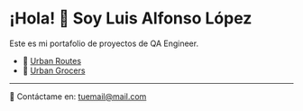 # ¡Hola! 👋 Soy Luis Alfonso López

Este es mi portafolio de proyectos de QA Engineer.

- 📁 [Urban Routes](https://github.com/wichistj/Urban-Routes-e)
- 🛒 [Urban Grocers](https://github.com/wichistj/Project-Urban-Grocers)

---
📧 Contáctame en: tuemail@mail.com


